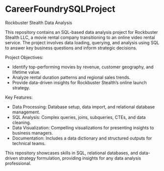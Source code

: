 # CareerFoundrySQLProject

Rockbuster Stealth Data Analysis

This repository contains an SQL-based data analysis project for Rockbuster Stealth LLC, a movie rental company transitioning to an online video rental service. The project involves data loading, querying, and analysis using SQL to answer key business questions and inform strategic decisions.

Project Objectives:

- Identify top-performing movies by revenue, customer geography, and lifetime value.
- Analyze rental duration patterns and regional sales trends.
- Provide data-driven insights for Rockbuster Stealth’s online launch strategy.

Key Features:

- Data Processing: Database setup, data import, and relational database management.
- SQL Analysis: Complex queries, joins, subqueries, CTEs, and data cleaning.
- Data Visualization: Compelling visualizations for presenting insights to business managers.
- Documentation: Includes a data dictionary and structured outputs for technical teams.

This repository showcases skills in SQL, relational databases, and data-driven strategy formulation, providing insights for any data analysis professional.

